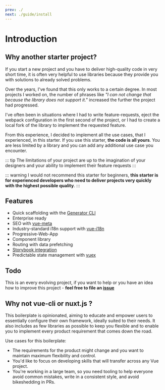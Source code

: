 ```yaml
---
prev: ./
next: ./guide/install
---
```

# Introduction

## Why another starter project?

If you start a new project and you have to deliver high-quality code in very short time, 
it is often very helpful to use libraries because they provide you with solutions to already solved problems.

Over the years, I've found that this only works to a certain degree. In most projects I worked on, the number of phrases like 
_"I can not change that because the library does not support it."_ increased the further the project had progressed.

I've often been in situations where I had to write feature-requests, eject the webpack configuration in the first second of the project,
or I had to create a local fork of the library to implement the requested feature.

From this experience, I decided to implement all the use cases, that I experienced, in this starter.
If you use this starter, **the code is all yours**. You are less limited by a
library and you can add any additional use case you encounter. 

::: tip 
The limitations of your project are up to the imagination of your designers and your ability to implement their feature requests
:::

::: warning
I would not recommend this starter for beginners, **this starter is for experienced developers who need to deliver projects very quickly with the highest possible quality**.
:::

## Features

- Quick scaffolding with the [Generator CLI](./guide/cli.md)
- Enterprise ready
- SEO with [vue-meta](https://github.com/declandewet/vue-meta)
- Industry-standard i18n support with [vue-i18n](https://github.com/kazupon/vue-i18n)
- Progressive-Web-App
- Component library
- Routing with data prefetching
- [Storybook integration](https://storybook.js.org/basics/guide-vue/)
- Predictable state management with [vuex](https://vuex.vuejs.org/en/)

## Todo

This is an every evolving project,
if you want to help or you have an idea how to improve this project - 
**feel free to file an [issue](https://github.com/devCrossNet/vue-starter/issues)**

## Why not vue-cli or nuxt.js ?

This boilerplate is opinionated, aiming to educate and empower users to essentially configure their own framework,
ideally suited to their needs. It also includes as few libraries as possible to keep you flexible and to enable you
to implement every product requirement that comes down the road.

Use cases for this boilerplate:
- The requirements for the product might change and you want to maintain maximum flexibility and control.
- You'd like to focus on developing skills that will transfer across any Vue project.
- You're working in a large team, so you need tooling to help everyone avoid common mistakes,
  write in a consistent style, and avoid bikeshedding in PRs.
